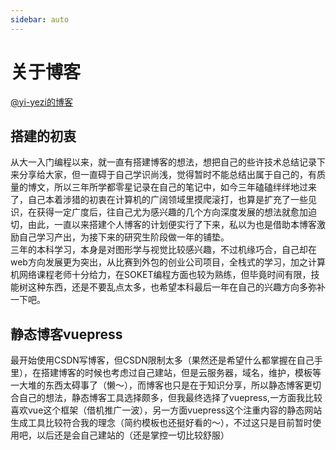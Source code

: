 ```yaml
---
sidebar: auto
---
```


# 关于博客
[@yi-yezi的博客](https://yi-yezi.github.io/)

## 搭建的初衷

从大一入门编程以来，就一直有搭建博客的想法，想把自己的些许技术总结记录下来分享给大家，但一直碍于自己学识尚浅，觉得暂时不能总结出属于自己的，有质量的博文，所以三年所学都零星记录在自己的笔记中，如今三年磕磕绊绊地过来了，自己本着涉猎的初衷在计算机的广阔领域里摸爬滚打，也算是扩充了一些见识，在获得一定广度后，往自己尤为感兴趣的几个方向深度发展的想法就愈加迫切，由此，一直以来搭建个人博客的计划便实行了下来，私以为也是借助本博客激励自己学习产出，为接下来的研究生阶段做一年的铺垫。  
三年的本科学习，本身是对图形学与视觉比较感兴趣，不过机缘巧合，自己却在web方向发展更为突出，从比赛到外包的创业公司项目，全栈式的学习，加之计算机网络课程老师十分给力，在SOKET编程方面也较为熟练，但毕竟时间有限，技能树这种东西，还是不要乱点太多，也希望本科最后一年在自己的兴趣方向多弥补一下吧。
   
   
## 静态博客vuepress
最开始使用CSDN写博客，但CSDN限制太多（果然还是希望什么都掌握在自己手里），在搭建博客的时候也考虑过自己建站，但是云服务器，域名，维护，模板等一大堆的东西太碍事了（懒～），而博客也只是在于知识分享，所以静态博客更切合自己的想法，静态博客工具选择颇多，但我最终选择了vuepress,一方面我比较喜欢vue这个框架（借机推广一波），另一方面vuepress这个注重内容的静态网站生成工具比较符合我的理念（简约模板也还挺好看的～），不过这只是目前暂时使用吧，以后还是会自己建站的（还是掌控一切比较舒服）